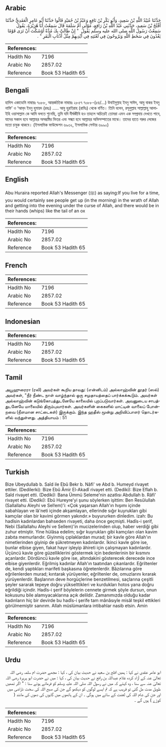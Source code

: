 ## Arabic


<div dir="rtl" lang="ar" style={{fontSize:'larger',backgroundColor:'#f8f9fa',padding:20}}>
حَدَّثَنَا عُبَيْدُ اللَّهِ بْنُ سَعِيدٍ، وَأَبُو بَكْرِ بْنُ نَافِعٍ وَعَبْدُ بْنُ حُمَيْدٍ قَالُوا حَدَّثَنَا أَبُو عَامِرٍ الْعَقَدِيُّ حَدَّثَنَا أَفْلَحُ بْنُ سَعِيدٍ، حَدَّثَنِي عَبْدُ اللَّهِ بْنُ رَافِعٍ، مَوْلَى أُمِّ سَلَمَةَ قَالَ سَمِعْتُ أَبَا هُرَيْرَةَ، يَقُولُ سَمِعْتُ رَسُولَ اللَّهِ صلى الله عليه وسلم يَقُولُ ‏ "‏ إِنْ طَالَتْ بِكَ مُدَّةٌ أَوْشَكْتَ أَنْ تَرَى قَوْمًا يَغْدُونَ فِي سَخَطِ اللَّهِ وَيَرُوحُونَ فِي لَعْنَتِهِ فِي أَيْدِيهِمْ مِثْلُ أَذْنَابِ الْبَقَرِ ‏"‏ ‏.‏
</div>
<div style={{backgroundColor:'#f8f9fa',padding:20, marginBottom: 10}}><table> <thead> <tr> <th>References:</th> <th></th> </tr> </thead> <tbody><tr><td>Hadith No</td><td>7196</td></tr><tr><td>Arabic No</td><td>2857.02</td></tr><tr><td>Reference</td><td>Book 53 Hadith 65</td></tr></tbody></table></div>

## Bengali


<div dir="ltr" lang="bn" style={{fontSize:'larger',backgroundColor:'#f8f9fa',padding:20}}>
হাদিস একাডেমি নাম্বারঃ ৭০৮৮, আন্তর্জাতিক নাম্বারঃ ২৮৫৭ ৭০৮৮-(৫৪/...) উবাইদুল্লাহ ইবনু সাঈদ, আবু বাকর ইবনু নাফি’ ও ‘আব্‌দ ইবনু হুমায়দ (রহঃ) ..... আবু হুরাইরাহ (রাযিঃ) থেকে বর্ণিত। তিনি বলেন, রসূলুল্লাহ সাল্লাল্লাহু আলাইহি ওয়াসাল্লাম কে আমি বলতে শুনেছি, তুমি যদি দীর্ঘজীবি হও তাহলে অচিরেই তোমরা এমন এক সম্প্রদায় দেখতে পাবে, যাদের সকাল হবে আল্লাহর অসম্ভষ্টির ভিতর এবং সন্ধ্যা হবে আল্লাহর অভিসম্পাতের মাঝে। তাদের হাতে গরুর লেজের মতো চাবুক থাকবে। (ইসলামিক ফাউন্ডেশন ৬৯৩২, ইসলামিক সেন্টার ৬৯৯০)
</div>
<div style={{backgroundColor:'#f8f9fa',padding:20, marginBottom: 10}}><table> <thead> <tr> <th>References:</th> <th></th> </tr> </thead> <tbody><tr><td>Hadith No</td><td>7196</td></tr><tr><td>Arabic No</td><td>2857.02</td></tr><tr><td>Reference</td><td>Book 53 Hadith 65</td></tr></tbody></table></div>

## English


<div dir="ltr" lang="en" style={{fontSize:'larger',backgroundColor:'#f8f9fa',padding:20}}>
Abu Huraira reported Allah's Messenger (ﷺ) as saying:If you live for a time, you would certainly see people get up (in the morning) in the wrath of Allah and getting into the evening under the curse of Allah, and there would be in their hands (whips) like the tail of an ox
</div>
<div style={{backgroundColor:'#f8f9fa',padding:20, marginBottom: 10}}><table> <thead> <tr> <th>References:</th> <th></th> </tr> </thead> <tbody><tr><td>Hadith No</td><td>7196</td></tr><tr><td>Arabic No</td><td>2857.02</td></tr><tr><td>Reference</td><td>Book 53 Hadith 65</td></tr></tbody></table></div>

## French


<div dir="ltr" lang="fr" style={{fontSize:'larger',backgroundColor:'#f8f9fa',padding:20}}>

</div>
<div style={{backgroundColor:'#f8f9fa',padding:20, marginBottom: 10}}><table> <thead> <tr> <th>References:</th> <th></th> </tr> </thead> <tbody><tr><td>Hadith No</td><td>7196</td></tr><tr><td>Arabic No</td><td>2857.02</td></tr><tr><td>Reference</td><td>Book 53 Hadith 65</td></tr></tbody></table></div>

## Indonesian


<div dir="ltr" lang="id" style={{fontSize:'larger',backgroundColor:'#f8f9fa',padding:20}}>

</div>
<div style={{backgroundColor:'#f8f9fa',padding:20, marginBottom: 10}}><table> <thead> <tr> <th>References:</th> <th></th> </tr> </thead> <tbody><tr><td>Hadith No</td><td>7196</td></tr><tr><td>Arabic No</td><td>2857.02</td></tr><tr><td>Reference</td><td>Book 53 Hadith 65</td></tr></tbody></table></div>

## Tamil


<div dir="ltr" lang="ta" style={{fontSize:'larger',backgroundColor:'#f8f9fa',padding:20}}>
அபூஹுரைரா (ரலி) அவர்கள் கூறிய தாவது: (என்னிடம்) அல்லாஹ்வின் தூதர் (ஸல்) அவர்கள், "நீர் நீண்ட நாள் வாழ்ந்தால் ஒரு சமுதாயத்தைப் பார்க்கக்கூடும். அவர்கள் அல்லாஹ்வின் கடுங்கோபத்துடனேயே காலையில் புறப்படுவார்கள். அவனுடைய சாபத்துடனேயே மாலையில் திரும்புவார்கள். அவர்களின் கைகளில் மாட்டின் வாலைப் போன்றவை (நீளமான சாட்டைகள்) இருக்கும். இந்த ஹதீஸ் மூன்று அறிவிப்பாளர் தொடர்களில் வந்துள்ளது. அத்தியாயம் : 51
</div>
<div style={{backgroundColor:'#f8f9fa',padding:20, marginBottom: 10}}><table> <thead> <tr> <th>References:</th> <th></th> </tr> </thead> <tbody><tr><td>Hadith No</td><td>7196</td></tr><tr><td>Arabic No</td><td>2857.02</td></tr><tr><td>Reference</td><td>Book 53 Hadith 65</td></tr></tbody></table></div>

## Turkish


<div dir="ltr" lang="tr" style={{fontSize:'larger',backgroundColor:'#f8f9fa',padding:20}}>
Bize Ubeydullab b. Saîd ile Ebû Bekr b. Nâfi' ve Abd b. Humeyd rivayet ettiler. (Dedilerki): Bize Ebû Âmir El-Akadî rivayet etti. (Dediki): Bize Eflah b. Saîd rivayet etti. (Dediki): Bana Ümmü Seleme'nin azatlısı Abdullah b. Râfi' rivayet etti. (Dediki): Ebû Hureyre'yi şunu söylerken işittim: Ben Resûlullah (Sallallahu Aleyhi ve Sel!em)'i: «Çok yaşarsan Allah'ın hışımı içinde sabahlayan ve lâ'neti içinde akşamlayan, ellerinde sığır kuyrukları gibi kamçılar olan bir kavimi görmen yakındır.» buyururken dinledim. izah: Bu hadîsin kadınlardan bahseden rivayeti, daha önce geçmişti. Hadîs-i şerif, Nebi (Sallallahu Aleyhi ve Sellem)'in mucizelerinden olup, haber verdiği gibi zuhur etmiştir. Yine hülâsa edelim; sığır kuyrukları gibi kamçıları olan kavim zabıta memurlarıdır. Giyinmiş çıplaklardan murad; bir kavle göre Allah'ın nimetlerinden giyinip de şükretmeyen kadınlardır. İkinci kavle göre ise, bunlar elbise giyen, fakat hayır işleyip âhireti için çalışmayan kadınlardır. Üçüncü kavle göre güzelliklerini göstermek için bedenlerinin bir kısmını açanlardır. Dördüncü kavle göre ise, altındakini gösterecek derecede ince elbise giyenlerdir. Eğrilmiş kadınlar Allah'ın taatından çıkanlardır. Eğriltenler de, kendi yaptıkları marifeti başkasına öğretenlerdir. Bâzılarına göre eğrilenlerden murad; kırıtarak yürüyenler, eğriltenler de, omuzlarını kırarak yürüyenlerdir. Başlarının deve horgüçlerine benzetilmesi, saçlarına çeşitli şeyler sararak tepeye doğru yükselttikleri ve kurdukları hotos yana doğru eğrildiği içindir. Hadîs-i şerif böylelerin cennete girmek şöyle dursun, onun kokusunu bile alamıyacaklarına açık delildir. Zamanımızda olduğu kadar kadınların hiç bir devirde bu hadîs-i şerife tam mânâsıyle misâl teşkil ettikleri görülmemiştir sanırım. Allah müslümanlara intibahlar nasib etsin. Amin
</div>
<div style={{backgroundColor:'#f8f9fa',padding:20, marginBottom: 10}}><table> <thead> <tr> <th>References:</th> <th></th> </tr> </thead> <tbody><tr><td>Hadith No</td><td>7196</td></tr><tr><td>Arabic No</td><td>2857.02</td></tr><tr><td>Reference</td><td>Book 53 Hadith 65</td></tr></tbody></table></div>

## Urdu


<div dir="rtl" lang="ur" style={{fontSize:'larger',backgroundColor:'#f8f9fa',padding:20}}>
ابو عامر عقدی نے کہا : ہمیں افلح بن سعید نے حدیث بیان کی ، کہا : مجھے حضرت ام سلمہ رضی اللہ تعالیٰ عنہ کے آزاد کردہ غلام عبداللہ بن رافع نے حدیث بیان کی ، کہا : میں نے حضرت ابو ہریرۃ رضی اللہ تعالیٰ عنہ سے سنا ، وہ کہتے کہ میں نے رسول اللہ صلی اللہ علیہ وسلم کو فرماتے ہوئے سنا : " اگر تمھیں طویل مدت مل گئی تو قریب ہے کہ تم ایسے لوگوں کو دیکھو گے جن کی صبح اللہ کی سخت ناراضی میں اور جن کی شام اللہ کی لعنت کے سائے میں ہوگی ۔ ان کے ہاتھوں میں گایوں کی دموں کی مانند ( کوڑے ) ہوں گے ۔
</div>
<div style={{backgroundColor:'#f8f9fa',padding:20, marginBottom: 10}}><table> <thead> <tr> <th>References:</th> <th></th> </tr> </thead> <tbody><tr><td>Hadith No</td><td>7196</td></tr><tr><td>Arabic No</td><td>2857.02</td></tr><tr><td>Reference</td><td>Book 53 Hadith 65</td></tr></tbody></table></div>